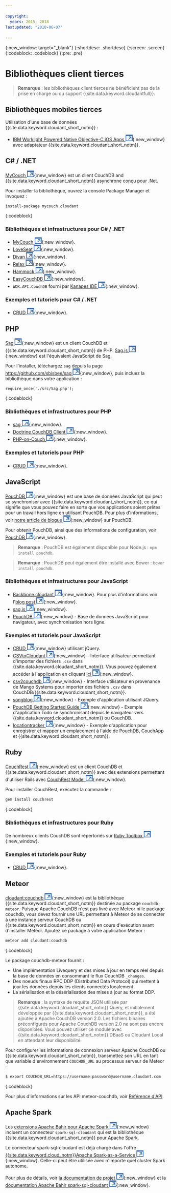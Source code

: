 ```yaml
---

copyright:
  years: 2015, 2018
lastupdated: "2018-06-07"

---
```


{:new_window: target="_blank"}
{:shortdesc: .shortdesc}
{:screen: .screen}
{:codeblock: .codeblock}
{:pre: .pre}

# Bibliothèques client tierces

>   **Remarque** : les bibliothèques client tierces ne bénéficient pas de la prise en charge ou du support {{site.data.keyword.cloudantfull}}.

## Bibliothèques mobiles tierces

Utilisation d'une base de données {{site.data.keyword.cloudant_short_notm}} :

-   [IBM Worklight Powered Native Objective-C iOS Apps ![Icône de lien externe](../images/launch-glyph.svg "Icône de lien externe")](http://www.tricedesigns.com/2014/11/17/ibm-worklight-powered-native-objective-c-ios-apps/){:new_window} avec adaptateur {{site.data.keyword.cloudant_short_notm}}.

## C# / .NET

[MyCouch ![Icône de lien externe](../images/launch-glyph.svg "Icône de lien externe")](https://github.com/danielwertheim/mycouch){:new_window} est un client CouchDB and {{site.data.keyword.cloudant_short_notm}} asynchrone conçu pour .Net.

Pour installer la bibliothèque, ouvrez la console Package Manager et invoquez :

```
install-package mycouch.cloudant
```
{:codeblock}

### Bibliothèques et infrastructures pour C# / .NET

-   [MyCouch ![Icône de lien externe](../images/launch-glyph.svg "Icône de lien externe")](https://github.com/danielwertheim/mycouch){:new_window}.
-   [LoveSeat ![Icône de lien externe](../images/launch-glyph.svg "Icône de lien externe")](https://github.com/soitgoes/LoveSeat){:new_window}.
-   [Divan ![Icône de lien externe](../images/launch-glyph.svg "Icône de lien externe")](https://github.com/foretagsplatsen/Divan){:new_window}.
-   [Relax ![Icône de lien externe](../images/launch-glyph.svg "Icône de lien externe")](https://github.com/arobson/Relax){:new_window}.
-   [Hammock ![Icône de lien externe](../images/launch-glyph.svg "Icône de lien externe")](http://code.google.com/p/relax-net/){:new_window}.
-   [EasyCouchDB ![Icône de lien externe](../images/launch-glyph.svg "Icône de lien externe")](https://github.com/hhariri/EasyCouchDB){:new_window}.
-   `WDK.API.CouchDB` fourni par [Kanapes IDE ![Icône de lien externe](../images/launch-glyph.svg "Icône de lien externe")](http://kanapeside.com/){:new_window}.

### Exemples et tutoriels pour C# / .NET

-   [CRUD ![Icône de lien externe](../images/launch-glyph.svg "Icône de lien externe")](https://github.com/cloudant/haengematte/tree/master/c%23){:new_window}.

## PHP

[Sag ![Icône de lien externe](../images/launch-glyph.svg "Icône de lien externe")](https://github.com/sbisbee/sag){:new_window} est un client CouchDB et {{site.data.keyword.cloudant_short_notm}} de PHP.
[Sag.js ![Icône de lien externe](../images/launch-glyph.svg "Icône de lien externe")](https://github.com/sbisbee/sag-js){:new_window} est l'équivalent JavaScript de Sag.

Pour l'installer, téléchargez `sag` depuis la page [https://github.com/sbisbee/sag ![Icône de lien externe](../images/launch-glyph.svg "Icône de lien externe")](https://github.com/sbisbee/sag){:new_window}, puis incluez la bibliothèque dans votre application :

```
require_once('./src/Sag.php');
```
{:codeblock}

### Bibliothèques et infrastructures pour PHP

-   [sag ![Icône de lien externe](../images/launch-glyph.svg "Icône de lien externe")](https://github.com/sbisbee/sag){:new_window}.
-   [Doctrine CouchDB Client ![Icône de lien externe](../images/launch-glyph.svg "Icône de lien externe")](https://github.com/doctrine/couchdb-client){:new_window}.
-   [PHP-on-Couch ![Icône de lien externe](../images/launch-glyph.svg "Icône de lien externe")](https://github.com/dready92/PHP-on-Couch){:new_window}.

### Exemples et tutoriels pour PHP

-   [CRUD ![Icône de lien externe](../images/launch-glyph.svg "Icône de lien externe")](https://github.com/cloudant/haengematte/tree/master/php){:new_window}.

## JavaScript

[PouchDB ![Icône de lien externe](../images/launch-glyph.svg "Icône de lien externe")](http://pouchdb.com/){:new_window} est une base de données JavaScript qui peut se synchroniser avec {{site.data.keyword.cloudant_short_notm}}, ce qui signifie que vous pouvez faire en sorte que vos applications soient prêtes pour un travail hors ligne en utilisant PouchDB.
Pour plus d'informations, voir [notre article de blogue ![Icône de lien externe](../images/launch-glyph.svg "Icône de lien externe")](https://cloudant.com/blog/pouchdb){:new_window} sur PouchDB.

Pour obtenir PouchDB, ainsi que des informations de configuration, voir [PouchDB ![Icône de lien externe](../images/launch-glyph.svg "Icône de lien externe")](http://pouchdb.com/){:new_window}.

>   **Remarque** : PouchDB est également disponible pour Node.js : `npm install pouchdb`.

>   **Remarque** : PouchDB peut également être installé avec Bower : `bower install pouchdb`.

### Bibliothèques et infrastructures pour JavaScript

-   [Backbone.cloudant ![Icône de lien externe](../images/launch-glyph.svg "Icône de lien externe")](https://github.com/cloudant-labs/backbone.cloudant){:new_window}.
    Pour plus d'informations voir l'[blog post ![Icône de lien externe](../images/launch-glyph.svg "Icône de lien externe")](https://cloudant.com/blog/backbone-and-cloudant/){:new_window}.
-   [sag.js ![Icône de lien externe](../images/launch-glyph.svg "Icône de lien externe")](https://github.com/sbisbee/sag-js){:new_window}.
-   [PouchDB ![Icône de lien externe](../images/launch-glyph.svg "Icône de lien externe")](http://pouchdb.com/){:new_window} - Base de données JavaScript pour navigateur, avec synchronisation hors ligne.

### Exemples et tutoriels pour JavaScript

-   [CRUD ![Icône de lien externe](../images/launch-glyph.svg "Icône de lien externe")](https://github.com/cloudant/haengematte/tree/master/javascript-jquery){:new_window} utilisant jQuery.
-   [CSVtoCloudant ![Icône de lien externe](../images/launch-glyph.svg "Icône de lien externe")](https://github.com/michellephung/CSVtoCloudant){:new_window} - Interface utilisateur permettant d'importer des fichiers `.csv` dans {{site.data.keyword.cloudant_short_notm}}.
    Vous pouvez également accéder à l'application en cliquant [ici ![Icône de lien externe](../images/launch-glyph.svg "Icône de lien externe")](https://michellephung.github.io/CSVtoCloudant/){:new_window}.
-   [csv2couchdb ![Icône de lien externe](../images/launch-glyph.svg "Icône de lien externe")](https://github.com/Mango-information-systems/csv2couchdb){:new_window} - Interface utilisateur en provenance de Mango Systems pour importer des fichiers `.csv` dans CouchDB/{{site.data.keyword.cloudant_short_notm}}.
-   [songblog ![Icône de lien externe](../images/launch-glyph.svg "Icône de lien externe")](https://github.com/millayr/songblog){:new_window} - Exemple d'application utilisant JQuery.
-   [PouchDB Getting Started Guide ![Icône de lien externe](../images/launch-glyph.svg "Icône de lien externe")](http://pouchdb.com/getting-started.html){:new_window} - Exemple d'application Todo se synchronisant depuis le navigateur vers {{site.data.keyword.cloudant_short_notm}} ou CouchDB.
-   [locationtracker ![Icône de lien externe](../images/launch-glyph.svg "Icône de lien externe")](https://github.com/rajrsingh/locationtracker){:new_window} - Exemple d'application pour enregistrer et mapper un emplacement à l'aide de PouchDB, CouchApp et {{site.data.keyword.cloudant_short_notm}}.

## Ruby

[CouchRest ![Icône de lien externe](../images/launch-glyph.svg "Icône de lien externe")](https://github.com/couchrest/couchrest){:new_window} est un client CouchDB et {{site.data.keyword.cloudant_short_notm}} avec des extensions permettant d'utiliser Rails avec [CouchRest Model ![Icône de lien externe](../images/launch-glyph.svg "Icône de lien externe")](https://github.com/couchrest/couchrest_model){:new_window}.

Pour installer CouchRest, exécutez la commande :

```sh
gem install couchrest
```
{:codeblock}

### Bibliothèques et infrastructures pour Ruby

De nombreux clients CouchDB sont répertoriés sur [Ruby Toolbox ![Icône de lien externe](../images/launch-glyph.svg "Icône de lien externe")](https://www.ruby-toolbox.com/categories/couchdb_clients){:new_window}.

### Exemples et tutoriels pour Ruby

-   [CRUD ![Icône de lien externe](../images/launch-glyph.svg "Icône de lien externe")](https://github.com/cloudant/haengematte/tree/master/ruby){:new_window}.

<div id="couchdb"></div>

## Meteor

[cloudant:couchdb ![Icône de lien externe](../images/launch-glyph.svg "Icône de lien externe")](https://atmospherejs.com/cloudant/couchdb){:new_window} est la bibliothèque {{site.data.keyword.cloudant_short_notm}} destinée au package `couchdb-meteor`.
Puisque Apache CouchDB n'est pas livré avec Meteor ni le package couchdb, vous devez fournir une URL permettant à Meteor de se connecter à une instance serveur CouchDB ou {{site.data.keyword.cloudant_short_notm}} en cours d'exécution avant d'installer Meteor.
Ajoutez ce package à votre application Meteor :

```sh
meteor add cloudant:couchdb
```
{:codeblock}

Le package couchdb-meteor fournit :

-   Une implémentation Livequery et des mises à jour en temps réel depuis la base de données en consommant le flux CouchDB `_changes`.
-   Des noeuds finaux RPC DDP (Distributed Data Protocol) qui mettent à jour les données depuis les clients connectés localement.
-   La sérialisation et la désérialisation des mises à jour au format DDP.

>   **Remarque** : la syntaxe de requête JSON utilisée par {{site.data.keyword.cloudant_short_notm}} Query,
    et initialement développée par {{site.data.keyword.cloudant_short_notm}}, a été ajoutée à Apache CouchDB version 2.0.
    Les fichiers binaires préconfigurés pour Apache CouchDB version 2.0 ne sont pas encore disponibles.
    Vous pouvez utiliser ce module avec {{site.data.keyword.cloudant_short_notm}} DBaaS ou Cloudant Local en attendant leur disponibilité.

Pour configurer les informations de connexion serveur Apache CouchDB ou {{site.data.keyword.cloudant_short_notm}}, transmettez son URL en tant que variable d'environnement `COUCHDB_URL` au processus serveur de Meteor :

```sh
$ export COUCHDB_URL=https://username:password@username.cloudant.com
```
{:codeblock}

Pour plus d'informations sur les API meteor-couchdb, voir [Référence d'API](../api/index.html). 

## Apache Spark

Les [extensions Apache Bahir pour Apache Spark ![Icône de lien externe](../images/launch-glyph.svg "Icône de lien externe")](http://bahir.apache.org/#home){:new_window}
incluent un connecteur `spark-sql-cloudant` qui est la bibliothèque {{site.data.keyword.cloudant_short_notm}} pour Apache Spark.

Le connecteur spark-sql-cloudant est déjà chargé dans l'offre [{{site.data.keyword.cloud_notm}}Apache Spark-as-a-Service ![Icône de lien externe](../images/launch-glyph.svg "Icône de lien externe")](https://console.ng.bluemix.net/catalog/services/apache-spark/){:new_window}.
Celle-ci peut être utilisée avec n'importe quel cluster Spark autonome.

Pour plus de détails, voir [la documentation de projet ![Icône de lien externe](../images/launch-glyph.svg "Icône de lien externe")](https://github.com/apache/bahir/tree/master/sql-cloudant){:new_window}
et la [documentation Apache Bahir spark-sql-cloudant ![Icône de lien externe](../images/launch-glyph.svg "Icône de lien externe")](http://bahir.apache.org/docs/spark/current/spark-sql-cloudant/){:new_window}.
